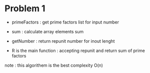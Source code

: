 # Problem 1

- primeFactors : get prime factors list for input number
- sum          : calculate array elements sum
- getNumber    : return repunit number for inout lenght

- R is the main function : accepting repunit and return sum of prime factors

note : this algorithem is the best complexity O(n)
